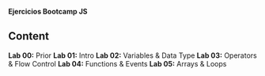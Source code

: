 __Ejercicios Bootcamp JS__

## Content
**Lab 00:** Prior
**Lab 01:** Intro
**Lab 02:** Variables & Data Type
**Lab 03:** Operators & Flow Control
**Lab 04:** Functions & Events
**Lab 05:** Arrays & Loops
